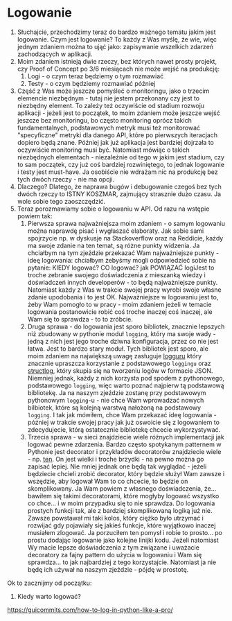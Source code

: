 # Logowanie

1. Słuchajcie, przechodzimy teraz do bardzo ważnego tematu jakim jest logowanie. Czym jest logowanie? To każdy z Was myślę, że wie, więc jednym zdaniem można to ująć jako: zapisywanie wszelkich zdarzeń zachodzących w aplikacji.
2. Moim zdaniem istnieją dwie rzeczy, bez których nawet prosty projekt, czy Proof of Concept po 3/6 miesiącach nie może wejść na produkcję:
	1. Logi - o czym teraz będziemy o tym rozmawiać
	2. Testy - o czym będziemy rozmawiać później
3. Część z Was może jeszcze pomyśleć o monitoringu, jako o trzecim elemencie niezbędnym - tutaj nie jestem przekonany czy jest to niezbędny element. To zależy też oczywiście od stadium rozwoju aplikacji - jeżeli jest to początek, to moim zdaniem może jeszcze wejść jeszcze bez monitoringu, bo często monitoring oprócz takich fundamentalnych, podstawowych metryk musi też monitorować "specyficzne" metryki dla danego API, które po pierwszych iteracjach dopiero będą znane. Później jak już aplikacja jest bardziej dojrzała to oczywiście monitoring musi być. Natomiast mówiąc o takich niezbędnych elementach - niezależnie od tego w jakim jest stadium, czy to sam początek, czy już coś bardziej rozwiniętego, to jednak logowanie i testy jest must-have. Ja osobiście nie wdrażam nic na produkcję bez tych dwóch rzeczy - nie ma opcji.
4. Dlaczego? Dlatego, że naprawa bugów i debugowanie czegoś bez tych dwóch rzeczy to ISTNY KOSZMAR, zajmujący strasznie dużo czasu. Ja wole sobie tego zaoszczędzić.
5. Teraz porozmawiamy sobie o logowaniu w API. Od razu na wstępie powiem tak: 
	1. Pierwsza sprawa najważniejsza moim zdaniem - o samym logowaniu można naprawdę pisać i wygłaszać elaboraty. Jak sobie sami spojrzycie np. w dyskusje na Stackoverflow oraz na Reddicie, każdy ma swoje zdanie na ten temat, są różne punkty widzenia. Ja chciałbym na tym zjeździe przekazać Wam najważniejsze punkty - ideę logowania: chciałbym żebyśmy mogli odpowiedzieć sobie na pytanie: KIEDY logować? CO logować? jak POWIĄZAĆ logiJest to troche zebranie swojego doświadczenia z mieszanką wiedzy i doświadczeń innych developerów - to będą najważniejsze punkty. Natomiast każdy z Was w trakcie swojej pracy wyrobi swoje własne zdanie upodobania i to jest OK. Najważniejsze w logowaniu jest to, żeby Wam pomogło to w pracy - moim zdaniem jeżeli w temacie logowania postanowicie robić coś troche inaczej coś inaczej, ale Wam się to sprawdza - to to zróbcie.
	2. Druga sprawa - do logowania jest sporo bibliotek, znacznie lepszych niż zbudowany w pythonie moduł `logging`, który ma swoje wady - jedną z nich jest jego troche dziwna konfiguracja, przez co nie jest łatwa. Jest to bardzo stary moduł. Tych bibliotek jest sporo, ale moim zdaniem na największą uwagę zasługuje [logguru](https://github.com/Delgan/loguru) który znacznie upraszcza korzystanie z podstawowego `loggingu` oraz [structlog](https://www.structlog.org/en/stable/why.html), który skupia się na tworzeniu logów w formacie JSON. Niemniej jednak, każdy z nich korzysta pod spodem z pythonowego, podstawowego `logging`, więc warto poznać najpierw tą podstawową bibliotekę. Ja na naszym zjeździe zostanę przy podstawowym pythonowym `logging`-u - nie chce Wam wprowadzać nowych bilbiotek, które są kolejną warstwą nałożoną na podstawowy `logging`. I tak jak mówiłem, chce Wam przekazać ideę logowania - później w trakcie swojej pracy jak już oswoicie się z logowaniem to zdecydujecie, którą ostatecznie bibliotekę chcecie wykorzystywać.
	4. Trzecia sprawa - w sieci znajdziecie wiele różnych implementacji jak logować pewne zdarzenia. Bardzo często spotykanym patternem w Pythonie jest decorator i przykładów decoratorów znajdziecie wiele - np. [ten](https://ankitbko.github.io/blog/2021/04/logging-in-python/). On jest wielki i troche brzydki - na pewno można go zapisać lepiej. Nie mniej jednak one będą tak wyglądać - jeżeli będziecie chcieli zrobić decorator, który będzie służył Wam zawsze i wszędzie, aby logował Wam to co chcecie, to będzie on skomplikowany. Ja Wam powiem z własnego doświadczenia, że... bawiłem się takimi decoratorami, które mogłyby logować wszystko co chce... i w moim przypadku się to nie sprawdza. Do logowania prostych funkcji tak, ale z bardziej skomplikowaną logiką już nie. Zawsze powstawał mi taki kolos, który ciężko było utrzymać i rozwijać gdy pojawiały się jakieś funkcje, które wyjątkowo inaczej musiałem zlogować. Ja porzuciłem ten pomysł i robie to prosto... po prostu dodając logowanie jako kolejne linijki kodu. Jeżeli natomiast Wy macie lepsze doświadczenia z tym związane i uważacie decoratory za fajny pattern do użycia w logowaniu i Wam się sprawdza... to jak najbardziej z tego korzystajcie. Natomiast ja nie będę ich używał na naszym zjeździe - pójdę w prostotę.


Ok to zacznijmy od początku:

1. Kiedy warto logować? 

https://guicommits.com/how-to-log-in-python-like-a-pro/